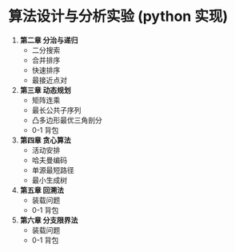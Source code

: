 # 算法设计与分析实验 (python 实现)
1. **第二章 分治与递归**
    - 二分搜索
    - 合并排序
    - 快速排序
    - 最接近点对
2. **第三章 动态规划**
    - 矩阵连乘
    - 最长公共子序列
    - 凸多边形最优三角剖分
    - 0-1 背包
3. **第四章 贪心算法**
    - 活动安排
    - 哈夫曼编码
    - 单源最短路径
    - 最小生成树
4. **第五章 回溯法**
    - 装载问题
    - 0-1 背包
5. **第六章 分支限界法**
    - 装载问题
    - 0-1 背包